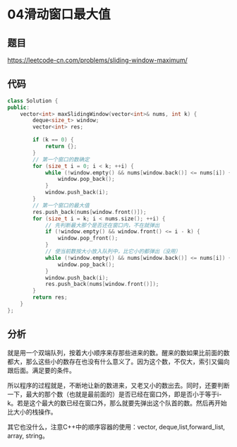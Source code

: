 # 04滑动窗口最大值

## 题目

https://leetcode-cn.com/problems/sliding-window-maximum/

## 代码

```C++
class Solution {
public:
	vector<int> maxSlidingWindow(vector<int>& nums, int k) {
		deque<size_t> window;
		vector<int> res;

		if (k == 0) {
			return {};
		}
		// 第一个窗口的数确定
		for (size_t i = 0; i < k; ++i) {
			while (!window.empty() && nums[window.back()] <= nums[i]) {
				window.pop_back();
			}	
			window.push_back(i);
		}
		// 第一个窗口的最大值
		res.push_back(nums[window.front()]);
		for (size_t i = k; i < nums.size(); ++i) {
			// 先判断最大那个是否还在窗口内，不在就弹出
			if (!window.empty() && window.front() <= i - k) {
				window.pop_front();
			}
			// 使当前数按大小放入队列中，比它小的都弹出（没用）
			while (!window.empty() && nums[window.back()] <= nums[i]) {
				window.pop_back();
			}
			window.push_back(i);
			res.push_back(nums[window.front()]);
		}
		return res;
	}
};

```

## 分析

就是用一个双端队列，按着大小顺序来存那些进来的数。醒来的数如果比前面的数都大，那么这些小的数存在也没有什么意义了。因为这个数，不仅大，索引又偏向跟后面。满足要的条件。

所以程序的过程就是，不断地让新的数进来，又老又小的数出去。同时，还要判断一下，最大的那个数（也就是最前面的）是否已经在窗口外，即是否小于等于i-k。若是这个最大的数已经在窗口外，那么就要先弹出这个队首的数。然后再开始比大小的栈操作。

其它也没什么，注意C++中的顺序容器的使用：vector, deque,list,forward_list, array, string。